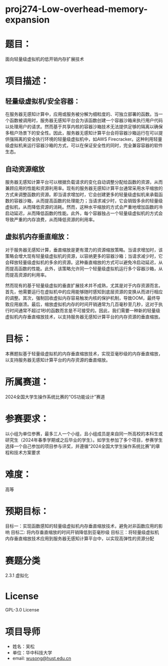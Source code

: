 # proj274-Low-overhead-memory-expansion
# 题目：
面向轻量级虚拟机的低开销内存扩展技术

# 项目描述：

## 轻量级虚拟机/安全容器：
在服务器无感知计算中，应用或服务被分解为细粒度的、可独立部署的函数。当一个函数被调用时，服务器无感知平台会为该函数创建一个容器沙箱来执行用户代码以处理用户的请求。然而基于共享内核的容器沙箱技术无法提供足够的隔离以确保多租户场景下的安全性。因此，服务器无感知计算平台会将容器沙箱运行在可以提供强隔离的安全执行环境的轻量级虚拟机中，如AWS Firecracker。这种利用轻量级虚拟机来运行容器沙箱的方式，可以在保证安全性的同时，完全兼容容器的软件生态。

## 自动资源缩放
服务器无感知计算平台可以根据负载请求的变化自动调整分配给函数的资源，从而兼顾应用的性能和资源利用率。现有的服务器无感知计算平台通常采用水平缩放的方式来调整函数的资源。即当请求增加时，它会创建更多的轻量级虚拟机来承载函数的容器沙箱，从而提高函数的处理能力；当请求减少时，它会销毁多余的轻量级虚拟机，从而降低资源的消耗。然而，这种水平缩放的方式会严重地增加函数的冷启动延迟，从而降低函数的性能。此外，每个容器独占一个轻量级虚拟机的方式会导致严重的内存浪费，从而降低资源的利用率。

## 虚拟机内存垂直缩放：
对于服务器无感知计算，垂直缩放是更有潜力的资源缩放策略。当请求增加时，该策略会增大现有轻量级虚拟机的资源，以容纳更多的容器沙箱；当请求减少时，它会释放轻量级虚拟机的多余的资源。这种垂直缩放的方式可以避免冷启动延迟，从而提高函数的性能。此外，该策略允许同一个轻量级虚拟机运行多个容器沙箱，从而提高资源的利用率。

然而现有的基于轻量级虚拟的垂直扩展技术并不成熟，尤其是对于内存资源而言。首先，他需要运行在虚拟机中的应用能够随时感知到底层资源的变换从而进行相应的调整。其次，强制回收虚拟内存容易触发内核的保护机制，导致OOM，最终导致应用崩溃。最后，缩放虚拟机内存的时间开销通常为几百毫秒至几秒，这对于执行时间通常不超过1秒的函数而言是不可接受的。因此，我们需要一种新的轻量级虚拟机内存垂直缩放技术，以支持服务器无感知计算平台的内存资源的垂直缩放。

# 目标：
本赛题拟基于轻量级虚拟机的内存垂直缩放技术，实现亚毫秒级的内存垂直缩放，以支持服务器无感知计算平台的内存资源的垂直缩放。

# 所属赛道：
2024全国大学生操作系统比赛的“OS功能设计”赛道

# 参赛要求：
以小组为单位参赛，最多三人一个小组，且小组成员是来自同一所高校的本科生或研究生（2024年春季学期或之后毕业的学生）。如学生参加了多个项目，参赛学生选择一个自己参加的项目参与评奖，并遵循“2024全国大学生操作系统比赛”的章程和技术方案要求

# 难度：
高等

# 预期目标：
目标一：实现函数感知的轻量级虚拟机内存垂直缩放技术，避免对非函数应用的影响
目标二: 将内存垂直缩放的时间开销降低到亚毫秒级
目标三：将轻量级虚拟机内存垂直缩放技术应用到服务器无感知计算平台中，以实现高弹性的资源分配

# 赛题分类
2.3.1 虚拟化

# License
GPL-3.0 License

# 项目导师
- 姓名：吴松
- 单位：华中科技大学
- email: wusong@hust.edu.cn
